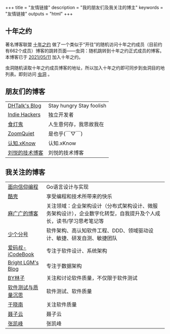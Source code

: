 +++
title = "友情链接"
description = "我的朋友们及我关注的博主"
keywords = "友情链接"
outputs = "html"
+++

## 十年之约

著名博客联盟 [十年之约](https://foreverblog.cn) 做了一个类似于“开往”的随机访问十年之约成员（目前约有662个成员）博客的跳转页面——虫洞：随机跳转到十年之约正式成员的博客。本博客已于 [2021/05/11](https://www.foreverblog.cn/blog/2159.html) 加入十年之约。

虫洞随机读取十年之约成员博客的地址，所以加入十年之约即可同步到虫洞目的地列表。即刻访问 [虫洞](https://foreverblog.cn/go.html) 。

## 朋友们的博客

| | |
| -- | -- |
| [DHTalk's Blog](https://zhangdinghao.cn/) | Stay hungry Stay foolish |
| [Indie Hackers](https://indiehackers.net/) | 独立开发者 |
| [食灯鬼](https://shidenggui.com/) | 人生意何存，我思故我在 |
| [ZoomQuiet](https://blog.zoomquiet.io/) | 是也乎(￣▽￣) |
| [认知.xKnow](https://blog.xknow.net/) | 认知.xKnow |
| [刘悦的技术博客](https://v3u.cn/) | 刘悦的技术博客 |

## 我关注的博客

| | |
| -- | -- |
| [面向信仰编程](https://draveness.me/) | Go语言设计与实现 |
| [酷壳](https://coolshell.cn/) | 享受编程和技术所带来的快乐 |
| [麻广广的博客](https://maguangguang.xyz/) | 关注领域：企业架构设计（分布式架构设计、微服务架构设计），企业数字化转型，自我提升及个人成长，读书/学习思考笔记等 |
| [少个分号](https://shaogefenhao.com/) | 软件架构、高认知软件工程、DDD、领域驱动设计、敏捷、研发自测、敏捷团队 |
| [爱码叔-iCodeBook](https://icodebook.com/) | 专注于软件设计、系统架构 |
| [Bright LGM's Blog](https://brightliao.com/) | 专注于数据架构 |
| [BY林子](https://www.bylinzi.com/) | 关注和讨论软件质量，不仅限于软件测试 |
| [软件测试与质量沉思](https://liuranthinking.com/) | 软件测试、软件质量 |
| [于晓南](https://qualityfocus.club/yxn) | 关注软件质量 |
| [聂子云](http://www.niezitalk.com/) | 聂子云 |
| [张凯峰](http://www.kaifengzhang.com/) | 张凯峰 |
